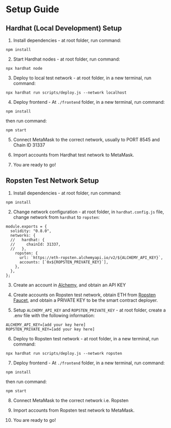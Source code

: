 # Setup Guide

## Hardhat (Local Development) Setup

1. Install dependencies - at root folder, run command: 
```
npm install
```

2. Start Hardhat nodes - at root folder, run command:
```
npx hardhat node
```

3. Deploy to local test network - at root folder, in a new terminal, run command:
```
npx hardhat run scripts/deploy.js --network localhost
```

4. Deploy frontend - At `./frontend` folder, in a new terminal, run command:
```
npm install
```

then run command:
```
npm start
```

5. Connect MetaMask to the correct network, usually to PORT 8545 and Chain ID 31337

6. Import accounts from Hardhat test network to MetaMask.

7. You are ready to go!


## Ropsten Test Network Setup
1. Install dependencies - at root folder, run command: 
```
npm install
```

2. Change network configuration - at root folder, in `hardhat.config.js` file, change network from `hardhat` to `ropsten`:
```
module.exports = {
  solidity: "0.8.0",
  networks: {
  //   hardhat: {
  //     chainId: 31337,
  //   },
    ropsten: {
      url: `https://eth-ropsten.alchemyapi.io/v2/${ALCHEMY_API_KEY}`,
      accounts: [`0x${ROPSTEN_PRIVATE_KEY}`],
    },
  },
};
```

3. Create an account in [Alchemy](https://www.alchemy.com/), and obtain an API KEY

4. Create accounts on Ropsten test network, obtain ETH from [Ropsten Faucet](https://faucet.ropsten.be/), and obtain a PRIVATE KEY to be the smart contract deployer.

5. Setup `ALCHEMY_API_KEY` and `ROPSTEN_PRIVATE_KEY` - at root folder, create a .env file with the following information:
```
ALCHEMY_API_KEY=[add your key here]
ROPSTEN_PRIVATE_KEY=[add your key here]
```

6. Deploy to Ropsten test network - at root folder, in a new terminal, run command:
```
npx hardhat run scripts/deploy.js --network ropsten
```

7. Deploy frontend - At `./frontend` folder, in a new terminal, run command:
```
npm install
```

then run command:
```
npm start
```

8. Connect MetaMask to the correct network i.e. Ropsten

9. Import accounts from Ropsten test network to MetaMask.

10. You are ready to go!